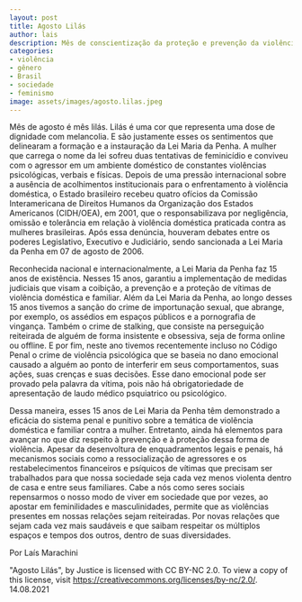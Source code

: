 ```yaml
---
layout: post
title: Agosto Lilás
author: lais
description: Mês de conscientização da proteção e prevenção da violência doméstica e familiar contra a mulher
categories:
- violência
- gênero
- Brasil
- sociedade
- feminismo
image: assets/images/agosto.lilas.jpeg
---
```


  Mês de agosto é mês lilás. Lilás é uma cor que representa uma dose de dignidade com melancolia. E são justamente esses os sentimentos que delinearam a formação e a instauração da Lei Maria da Penha. A mulher que carrega o nome da lei sofreu duas tentativas de feminicídio e conviveu com o agressor em um ambiente doméstico de constantes violências psicológicas, verbais e físicas. Depois de uma pressão internacional sobre a ausência de acolhimentos institucionais para o enfrentamento à violência doméstica, o Estado brasileiro recebeu quatro ofícios da Comissão Interamericana de Direitos Humanos da Organização dos Estados Americanos (CIDH/OEA), em 2001, que o responsabilizava por negligência, omissão e tolerância em relação à violência doméstica praticada contra as mulheres brasileiras. Após essa denúncia, houveram debates entre os poderes Legislativo, Executivo e Judiciário, sendo sancionada a Lei Maria da Penha em 07 de agosto de 2006.
  
  Reconhecida nacional e internacionalmente, a Lei Maria da Penha faz 15 anos de existência. Nesses 15 anos, garantiu a implementação de medidas judiciais que visam a coibição, a prevenção e a proteção de vítimas de violência doméstica e familiar. Além da Lei Maria da Penha, ao longo desses 15 anos tivemos a sanção do crime de importunação sexual, que abrange, por exemplo, os assédios em espaços públicos e a pornografia de vingança. Também o crime de stalking, que consiste na perseguição reiteirada de alguém de forma insistente e obsessiva, seja de forma online ou offline. E por fim, neste ano tivemos recentemente incluso no Código Penal o crime de violência psicológica que se baseia no dano emocional causado a alguém ao ponto de interferir em seus comportamentos, suas ações, suas crenças e suas decisões. Esse dano emocional pode ser provado pela palavra da vítima, pois não há obrigatoriedade de apresentação de laudo médico psquiatrico ou psicológico.
  
  Dessa maneira, esses 15 anos de Lei Maria da Penha têm demonstrado a eficácia do sistema penal e punitivo sobre a temática de violência doméstica e familiar contra a mulher. Entretanto, ainda há elementos para avançar no que diz respeito à prevenção e à proteção dessa forma de violência. Apesar da desenvoltura de enquadramentos legais e penais, há mecanismos sociais como a ressocialização de agressores e os restabelecimentos financeiros e psíquicos de vítimas que precisam ser trabalhados para que nossa sociedade seja cada vez menos violenta dentro de casa e entre seus familiares. Cabe a nós como seres sociais repensarmos o nosso modo de viver em sociedade que por vezes, ao apostar em feminilidades e masculinidades, permite que as violências presentes em nossas relações sejam reiteiradas. Por novas relações que sejam cada vez mais saudáveis e que saibam respeitar os múltiplos espaços e tempos dos outros, dentro de suas diversidades.
  
Por Laís Marachini

"Agosto Lilás", by Justice is licensed with CC BY-NC 2.0. To view a copy of this license, visit https://creativecommons.org/licenses/by-nc/2.0/. 
14.08.2021
  
